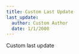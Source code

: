 ```yaml
---
title: Custom Last Update
last_update:
  author: Custom Author
  date: 1/1/2000
---
```


Custom last update
